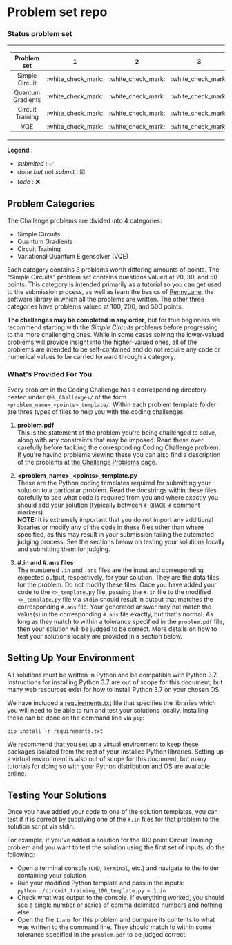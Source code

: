 # Problem set repo
### Status problem set
<table>
	<tbody>
		<tr>
			<td>
				<table>
					<thead>
						<tr>
							<th align="center">Problem set</th>
							<th align="center">1</th>
							<th align="center">2</th>
							<th align="center">3</th>
						</tr>
					</thead>
					<tbody>
						<tr>
							<td align="center">Simple Circuit</td>
							<td align="center">:white_check_mark:</td>
							<td align="center">:white_check_mark:</td>
							<td align="center">:white_check_mark:</td>
						</tr>
						<tr>
							<td align="center">Quantum Gradients</td>
							<td align="center">:white_check_mark:</td>
							<td align="center">:white_check_mark:</td>
							<td align="center">:white_check_mark:</td>
						</tr>
						<tr>
							<td align="center">Circuit Training</td>
							<td align="center">:white_check_mark:</td>
							<td align="center">:white_check_mark:</td>
							<td align="center">:white_check_mark:</td>
						</tr>
						<tr>
							<td align="center">VQE</td>
							<td align="center">:white_check_mark:</td>
							<td align="center">:white_check_mark:</td>
							<td align="center">:white_check_mark:</td>
						</tr>
					</tbody>
				</table>
			</td>
			<td>
				<img src="ranking_challenge_set.png">
			</td>
		</tr>
	</tbody>
</table>

**Legend** :
- *submited* : :white_check_mark:
- *done but not submit* : :ballot_box_with_check:
- *todo* : :x:

## Problem Categories<a name="categories" />

The Challenge problems are divided into 4 categories: 

- Simple Circuits
- Quantum Gradients
- Circuit Training
- Variational Quantum Eigensolver (VQE)

Each category contains 3 problems worth differing amounts of points. The "Simple Circuits" problem set contains questions valued at 20, 30, and 50 points. This category is intended primarily as a tutorial so you can get used to the submission process, as well as learn the basics of [PennyLane](https://pennylane.ai), the software library in which all the problems are written. The other three categories have problems valued at 100, 200, and 500 points. 

**The challenges may be completed in any order**, but for true beginners we recommend starting with the *Simple Circuits* problems before progressing to the more challenging ones. While in some cases solving the lower-valued problems will provide insight into the higher-valued ones, all of the problems are intended to be self-contained and do not require any code or numerical values to be carried forward through a category.

### What's Provided For You<a name="provided" />

Every problem in the Coding Challenge has a corresponding directory nested under `QML_Challenges/` of the form `<problem_name>_<points>_template/`. Within each problem template folder are three types of files to help you with the coding challenges:  

1. **problem.pdf**  
	This is the statement of the problem you're being challenged to solve, along with any constraints that may be imposed. Read these over carefully before tackling the corresponding Coding Challenge problem. If you're having problems viewing these you can also find a description of the problems at [the Challenge Problems page](https://challenge.qhack.ai/public/problems).

2. **\<problem_name\>_\<points\>_template.py**  
	These are the Python coding templates required for submitting your solution to a particular problem. Read the docstrings within these files carefully to see what code is required from you and where exactly you should add your solution (typically between `# QHACK #` comment markers).   
	**NOTE:** It is extremely important that you do not import any additional libraries or modify any of the code in these files other than where specified, as this may result in your submission failing the automated judging process. See the sections below on testing your solutions locally and submitting them for judging.   
3. **\#.in and \#.ans files**  
	The numbered `.in` and `.ans` files are the input and corresponding expected output, respectively, for your solution. They are the data files for the problem. Do not modify these files! Once you have added your code to the `<>_template.py` file, passing the `#.in` file to the modified `<>_template.py` file via `stdin` should result in output that matches the corresponding `#.ans` file. Your generated answer may not match the value(s) in the corresponding `#.ans` file exactly, but that's normal. As long as they match to within a tolerance specified in the `problem.pdf` file, then your solution will be judged to be correct. More details on how to test your solutions locally are provided in a section below.

## Setting Up Your Environment<a name="setup" />

All solutions must be written in Python and be compatible with Python 3.7. Instructions for installing Python 3.7 are out of scope for this document, but many web resources exist for how to install Python 3.7 on your chosen OS.

We have included a [requirements.txt](https://github.com/XanaduAI/QHack/blob/main/QML_Challenges/requirements.txt) file that specifies the libraries which you will need to be able to run and test your solutions locally. Installing these can be done on the command line via `pip`:  

```console
pip install -r requirements.txt
```  

We recommend that you set up a virtual environment to keep these packages isolated from the rest of your installed Python libraries. Setting up a virtual environment is also out of scope for this document, but many tutorials for doing so with your Python distribution and OS are available online. 

## Testing Your Solutions<a name="testing" />

Once you have added your code to one of the solution templates, you can test if it is correct by supplying one of the `#.in` files for that problem to the solution script via stdin. 

For example, if you've added a solution for the 100 point Circuit Training problem and you want to test the solution using the first set of inputs, do the following:
 * Open a terminal console (`CMD`, `Terminal`, etc.) and navigate to the folder containing your solution
 * Run your modified Python template and pass in the inputs:  
`python ./circuit_training_100_template.py < 1.in`
 * Check what was output to the console. If everything worked, you should see a single number or series of comma delimited numbers and nothing else
 * Open the file `1.ans` for this problem and compare its contents to what was written to the command line. They should match to within some tolerance specified in the `problem.pdf` to be judged correct.
